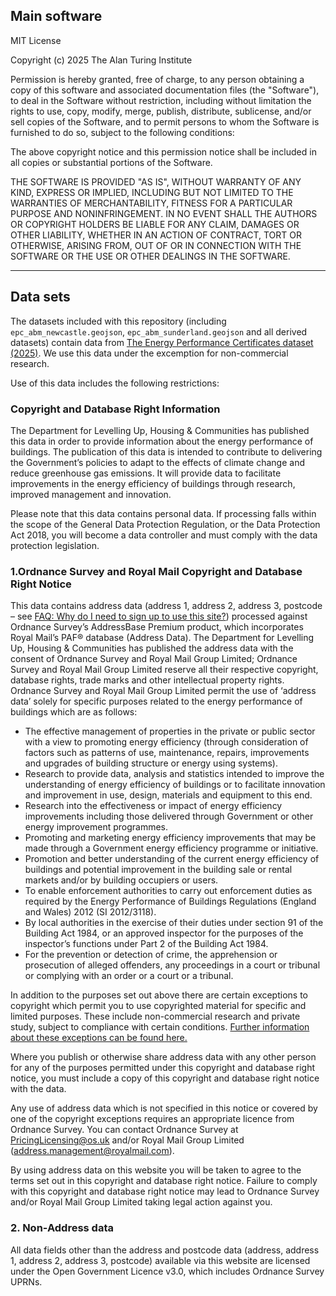 ## Main software

MIT License

Copyright (c) 2025 The Alan Turing Institute

Permission is hereby granted, free of charge, to any person obtaining a copy
of this software and associated documentation files (the "Software"), to deal
in the Software without restriction, including without limitation the rights
to use, copy, modify, merge, publish, distribute, sublicense, and/or sell
copies of the Software, and to permit persons to whom the Software is
furnished to do so, subject to the following conditions:

The above copyright notice and this permission notice shall be included in all
copies or substantial portions of the Software.

THE SOFTWARE IS PROVIDED "AS IS", WITHOUT WARRANTY OF ANY KIND, EXPRESS OR
IMPLIED, INCLUDING BUT NOT LIMITED TO THE WARRANTIES OF MERCHANTABILITY,
FITNESS FOR A PARTICULAR PURPOSE AND NONINFRINGEMENT. IN NO EVENT SHALL THE
AUTHORS OR COPYRIGHT HOLDERS BE LIABLE FOR ANY CLAIM, DAMAGES OR OTHER
LIABILITY, WHETHER IN AN ACTION OF CONTRACT, TORT OR OTHERWISE, ARISING FROM,
OUT OF OR IN CONNECTION WITH THE SOFTWARE OR THE USE OR OTHER DEALINGS IN THE
SOFTWARE.

___
## Data sets

The datasets included with this repository (including `epc_abm_newcastle.geojson`,
`epc_abm_sunderland.geojson` and all derived datasets) contain data from [The Energy
Performance Certificates dataset (2025)](https://epc.opendatacommunities.org/). We 
use this data under the excemption for non-commercial research.

Use of this data includes the following restrictions:

### Copyright and Database Right Information
The Department for Levelling Up, Housing & Communities has published this data in
order to provide information about the energy performance of buildings. The publication
of this data is intended to contribute to delivering the Government’s policies to adapt
to the effects of climate change and reduce greenhouse gas emissions. It will provide data
to facilitate improvements in the energy efficiency of buildings through research, improved
management and innovation.

Please note that this data contains personal data. If processing falls within the scope of the
General Data Protection Regulation, or the Data Protection Act 2018, you will become a data
controller and must comply with the data protection legislation.

### 1.Ordnance Survey and Royal Mail Copyright and Database Right Notice
This data contains address data (address 1, address 2, address 3, postcode – see [FAQ: Why do
I need to sign up to use this site?](https://epc.opendatacommunities.org/docs/guidance#faq-why-sign-up)) processed against Ordnance Survey’s AddressBase Premium product,
which incorporates Royal Mail’s PAF® database (Address Data). The Department for Levelling Up,
Housing & Communities has published the address data with the consent of Ordnance Survey and Royal Mail 
Group Limited; Ordnance Survey and Royal Mail Group Limited reserve all their respective copyright, 
database rights, trade marks and other intellectual property rights. Ordnance Survey and Royal Mail Group 
Limited permit the use of ‘address data’ solely for specific purposes related to the energy performance of 
buildings which are as follows:

- The effective management of properties in the private or public sector with a view to promoting
energy efficiency (through consideration of factors such as patterns of use, maintenance, repairs,
improvements and upgrades of building structure or energy using systems).
- Research to provide data, analysis and statistics intended to improve the understanding of energy
efficiency of buildings or to facilitate innovation and improvement in use, design, materials and equipment
to this end.
- Research into the effectiveness or impact of energy efficiency improvements including those delivered
through Government or other energy improvement programmes.
- Promoting and marketing energy efficiency improvements that may be made through a Government energy 
efficiency programme or initiative.
- Promotion and better understanding of the current energy efficiency of buildings and potential improvement in
the building sale or rental markets and/or by building occupiers or users.
- To enable enforcement authorities to carry out enforcement duties as required by the Energy Performance of 
Buildings Regulations (England and Wales) 2012 (SI 2012/3118).
- By local authorities in the exercise of their duties under section 91 of the Building Act 1984, or an approved
inspector for the purposes of the inspector’s functions under Part 2 of the Building Act 1984.
- For the prevention or detection of crime, the apprehension or prosecution of alleged offenders, any proceedings
in a court or tribunal or complying with an order or a court or a tribunal.

In addition to the purposes set out above there are certain exceptions to copyright which permit you to use 
copyrighted material for specific and limited purposes. These include non-commercial research and private study, 
subject to compliance with certain conditions. [Further information about these exceptions can be found here.](https://www.gov.uk/guidance/exceptions-to-copyright)

Where you publish or otherwise share address data with any other person for any of the purposes permitted under this
copyright and database right notice, you must include a copy of this copyright and database right notice with the data.

Any use of address data which is not specified in this notice or covered by one of the copyright exceptions requires
an appropriate licence from Ordnance Survey. You can contact Ordnance Survey at [PricingLicensing@os.uk](PricingLicensing@os.uk) and/or Royal
Mail Group Limited ([address.management@royalmail.com](address.management@royalmail.com)).

By using address data on this website you will be taken to agree to the terms set out in this copyright and 
database right notice. Failure to comply with this copyright and database right notice may lead to Ordnance Survey 
and/or Royal Mail Group Limited taking legal action against you.

### 2. Non-Address data
All data fields other than the address and postcode data (address, address 1, address 2, address 3, postcode)
available via this website are licensed under the Open Government Licence v3.0, which includes Ordnance Survey
UPRNs.

